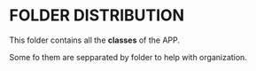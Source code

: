 # FOLDER DISTRIBUTION

This folder contains all the **classes** of the APP.

Some fo them are sepparated by folder to help with organization.
